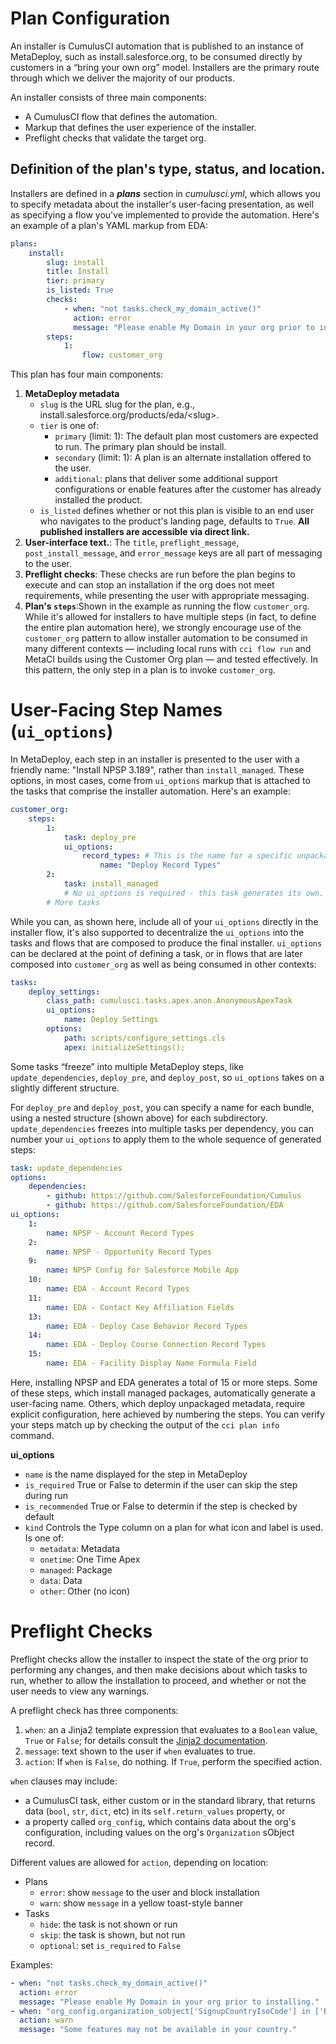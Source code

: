 # Plan Configuration

An installer is CumulusCI automation that is published to an instance of
MetaDeploy, such as install.salesforce.org, to be consumed directly by
customers in a “bring your own org” model. Installers are the primary
route through which we deliver the majority of our products.

An installer consists of three main components:

-   A CumulusCI flow that defines the automation.
-   Markup that defines the user experience of the installer.
-   Preflight checks that validate the target org.

## Definition of the plan's type, status, and location.

Installers are defined in a **_plans_** section in _cumulusci.yml_, which
allows you to specify metadata about the installer's user-facing
presentation, as well as specifying a flow you've implemented to provide
the automation. Here's an example of a plan's YAML markup from EDA:

```yaml
plans:
    install:
        slug: install
        title: Install
        tier: primary
        is_listed: True
        checks:
            - when: "not tasks.check_my_domain_active()"
              action: error
              message: "Please enable My Domain in your org prior to installing."
        steps:
            1:
                flow: customer_org
```

This plan has four main components:

1. **MetaDeploy metadata**
    - `slug` is the URL slug for the plan, e.g.,
      install.salesforce.org/products/eda/\<slug>.
    - `tier` is one of:
        - `primary` (limit: 1): The default plan most customers are expected to
          run. The primary plan should be install.
        - `secondary` (limit: 1): A plan is an alternate installation offered to the user.
        - `additional`: plans that deliver some additional support
          configurations or enable features after the customer has already
          installed the product.
    - `is_listed` defines whether or not this plan is visible to an end user who
      navigates to the product's landing page, defaults to `True`. **All
      published installers are accessible via direct link.**
2. **User-interface text.**: The `title`, `preflight_message`, `post_install_message`, and `error_message` keys are all part of messaging to the user.
3. **Preflight checks**: These checks are run before the plan begins to execute
   and can stop an installation if the org does not meet requirements, while
   presenting the user with appropriate messaging.
4. **Plan's `steps`**:Shown in the example as running the flow `customer_org`.
   While it's allowed for installers to have multiple steps (in fact, to define the
   entire plan automation here), we strongly encourage use of the `customer_org`
   pattern to allow installer automation to be consumed in many different contexts
   — including local runs with `cci flow run` and MetaCI builds using the Customer
   Org plan — and tested effectively. In this pattern, the only step in a plan is
   to invoke `customer_org`.

# User-Facing Step Names (`ui_options`)

In MetaDeploy, each step in an installer is presented to the user with a
friendly name: "Install NPSP 3.189", rather than `install_managed`.
These options, in most cases, come from `ui_options` markup that is
attached to the tasks that comprise the installer automation. Here's an
example:

```yaml
customer_org:
    steps:
        1:
            task: deploy_pre
            ui_options:
                record_types: # This is the name for a specific unpackaged/pre bundle
                    name: "Deploy Record Types"
        2:
            task: install_managed
            # No ui_options is required - this task generates its own.
        # More tasks
```

While you can, as shown here, include all of your `ui_options` directly
in the installer flow, it's also supported to decentralize the
`ui_options` into the tasks and flows that are composed to produce the
final installer. `ui_options` can be declared at the point of defining a
task, or in flows that are later composed into `customer_org` as well as
being consumed in other contexts:

```yaml
tasks:
    deploy_settings:
        class_path: cumulusci.tasks.apex.anon.AnonymousApexTask
        ui_options:
            name: Deploy Settings
        options:
            path: scripts/configure_settings.cls
            apex: initializeSettings();
```

Some tasks “freeze” into multiple MetaDeploy steps, like
`update_dependencies`, `deploy_pre`, and `deploy_post`, so `ui_options`
takes on a slightly different structure.

For `deploy_pre` and `deploy_post`, you can specify a name for each
bundle, using a nested structure (shown above) for each subdirectory.
`update_dependencies` freezes into multiple tasks per dependency, you
can number your `ui_options` to apply them to the whole sequence of
generated steps:

```yaml
task: update_dependencies
options:
    dependencies:
        - github: https://github.com/SalesforceFoundation/Cumulus
        - github: https://github.com/SalesforceFoundation/EDA
ui_options:
    1:
        name: NPSP - Account Record Types
    2:
        name: NPSP - Opportunity Record Types
    9:
        name: NPSP Config for Salesforce Mobile App
    10:
        name: EDA - Account Record Types
    11:
        name: EDA - Contact Key Affiliation Fields
    13:
        name: EDA - Deploy Case Behavior Record Types
    14:
        name: EDA - Deploy Course Connection Record Types
    15:
        name: EDA - Facility Display Name Formula Field
```

Here, installing NPSP and EDA generates a total of 15 or more steps.
Some of these steps, which install managed packages, automatically
generate a user-facing name. Others, which deploy unpackaged metadata,
require explicit configuration, here achieved by numbering the steps.
You can verify your steps match up by checking the output of the
`cci plan info` command.

**ui_options**

- `name` is the name displayed for the step in MetaDeploy
- `is_required` True or False to determin if the user can skip the step during run
- `is_recommended` True or False to determin if the step is checked by default
- `kind` Controls the Type column on a plan for what icon and label is used. Is one of:
    - `metadata`: Metadata
    - `onetime`: One Time Apex
    - `managed`: Package
    - `data`: Data
    - `other`: Other (no icon)

# Preflight Checks

Preflight checks allow the installer to inspect the state of the org
prior to performing any changes, and then make decisions about which
tasks to run, whether to allow the installation to proceed, and whether
or not the user needs to view any warnings.

A preflight check has three components:

1.  `when`: an a Jinja2 template expression that evaluates to a
    `Boolean` value, `True` or `False`; for details consult the [Jinja2
    documentation][jinja_docs].
2.  `message`: text shown to the user if `when` evaluates to true.
3.  `action`: If `when` is `False`, do nothing. If `True`, perform the
    specified action.

`when` clauses may include:

-   a CumulusCI task, either custom or in the standard library, that
    returns data (`bool`, `str`, `dict`, etc) in its
    `self.return_values` property, or
-   a property called `org_config`, which contains data about the org's
    configuration, including values on the org's `Organization` sObject
    record.

Different values are allowed for `action`, depending on location:

-   Plans
    -   `error`: show `message` to the user and block installation
    -   `warn`: show `message` in a yellow toast-style banner
-   Tasks
    -   `hide`: the task is not shown or run
    -   `skip`: the task is shown, but not run
    -   `optional`: set `is_required` to `False`

Examples:

```yaml
- when: "not tasks.check_my_domain_active()"
  action: error
  message: "Please enable My Domain in your org prior to installing."
- when: "org_config.organization_sobject['SignupCountryIsoCode'] in ['BR','AR','CL']"
  action: warn
  message: "Some features may not be available in your country."
```

[jinja_docs]: https://jinja.palletsprojects.com/en/2.11.x/templates/#expressions
